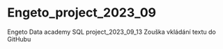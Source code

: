 # Engeto_project_2023_09
Engeto Data academy SQL project_2023_09_13 
Zouška vkládání textu do GitHubu
